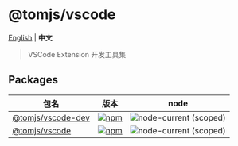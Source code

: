 # @tomjs/vscode

[English](./README.md) | **中文**

> VSCode Extension 开发工具集

## Packages

| 包名 | 版本 | node |
| --- | --- | --- |
| [@tomjs/vscode-dev](./packages/vscode-dev/README.md) | [![npm](https://img.shields.io/npm/v/@tomjs/vscode-dev)](https://www.npmjs.com/package/@tomjs/vscode-dev) | ![node-current (scoped)](https://img.shields.io/node/v/@tomjs/vscode-dev) |
| [@tomjs/vscode](./packages/vscode-utils/README.md) | [![npm](https://img.shields.io/npm/v/@tomjs/vscode)](https://www.npmjs.com/package/@tomjs/vscode) | ![node-current (scoped)](https://img.shields.io/node/v/@tomjs/vscode) |
